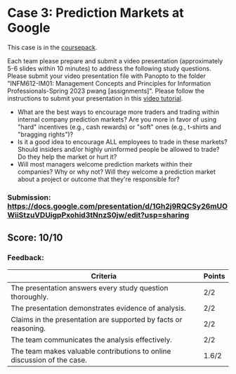 # Case 3: Prediction Markets at Google

This case is in the [coursepack](https://hbsp.harvard.edu/import/1023334).

Each team please prepare and submit a video presentation (approximately 5-6 slides within 10 minutes) to address the following study questions. Please submit your video presentation file with Panopto to the folder "INFM612-IM01: Management Concepts and Principles for Information Professionals-Spring 2023 pwang [assignments]". Please follow the instructions to submit your presentation in this [video tutorial](https://umd.hosted.panopto.com/Panopto/Pages/Viewer.aspx?id=114498d4-e39a-4f7b-b5dc-af90014564ed).

- What are the best ways to encourage more traders and trading within internal company prediction markets? Are you more in favor of using "hard" incentives (e.g., cash rewards) or "soft" ones (e.g., t-shirts and "bragging rights")?
- Is it a good idea to encourage ALL employees to trade in these markets? Should insiders and/or highly uninformed people be allowed to trade? Do they help the market or hurt it?
- Will most managers welcome prediction markets within their companies? Why or why not? Will they welcome a prediction market about a project or outcome that they're responsible for?

### Submission: https://docs.google.com/presentation/d/1Gh2j9RQCSy26mUOWiiStzuVDUigpPxohid3tNnzS0jw/edit?usp=sharing
## Score: 10/10
### Feedback:

|Criteria |Points|
|----|----|
|The presentation answers every study question thoroughly.|2/2|
|The presentation demonstrates evidence of analysis.|2/2|
|Claims in the presentation are supported by facts or reasoning.|2/2|
|The team communicates the analysis effectively.|2/2|
|The team makes valuable contributions to online discussion of the case.|1.6/2|
